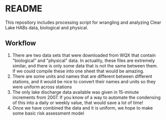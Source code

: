 # README

This repository includes processing script for wrangling and analyzing Clear Lake HABs data, biological and physical.  

## Workflow

1) There are two data sets that were downloaded from WQX that contain "biological" and "physical" data. In actuality, these files are extremely similar, and there is only some data that is not the same between them. If we could compile these into one sheet that would be amazing.
1) There are some units and names that are different between different stations, and it would be nice to convert their names and units so they were uniform across stations
1) The only lake discharge data available was given in 15-minute increments from 2007. If you know of a way to automate the condensing of this into a daily or weekly value, that would save a lot of time!
1) Once we have combined the data and it is uniform, we hope to make some basic risk assessment model


